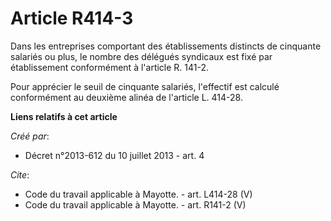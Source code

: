 # Article R414-3

Dans les entreprises comportant des établissements distincts de cinquante salariés ou plus, le nombre des délégués syndicaux
est fixé par établissement conformément à l'article R. 141-2. 

Pour apprécier le seuil de cinquante salariés, l'effectif est calculé conformément au deuxième alinéa de l'article L. 414-28.

**Liens relatifs à cet article**

_Créé par_:

  - Décret n°2013-612 du 10 juillet 2013 - art. 4

_Cite_:

  - Code du travail applicable à Mayotte. - art. L414-28 (V)
  - Code du travail applicable à Mayotte. - art. R141-2 (V)
